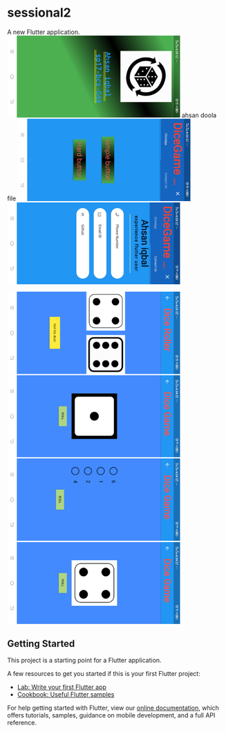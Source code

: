 # sessional2

A new Flutter application.
<kbd><img src="screenshoot/a.jpg" width="400"></kbd>
ahsan doola file
<kbd><img src="screenshoot/b.jpg" width="400"></kbd>
<kbd><img src="screenshoot/c.jpg" width="400"></kbd>

<kbd><img src="screenshoot/d.jpg" width="400"></kbd>
<kbd><img src="screenshoot/e.jpg" width="400"></kbd>
<kbd><img src="screenshoot/f.jpg" width="400"></kbd>
<kbd><img src="screenshoot/g.jpg" width="400"></kbd>
## Getting Started

This project is a starting point for a Flutter application.

A few resources to get you started if this is your first Flutter project:

- [Lab: Write your first Flutter app](https://flutter.dev/docs/get-started/codelab)
- [Cookbook: Useful Flutter samples](https://flutter.dev/docs/cookbook)

For help getting started with Flutter, view our
[online documentation](https://flutter.dev/docs), which offers tutorials,
samples, guidance on mobile development, and a full API reference.
